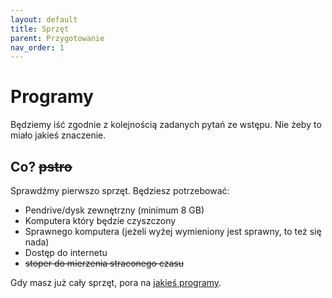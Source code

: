 ```yaml
---
layout: default
title: Sprzęt
parent: Przygotowanie
nav_order: 1
---
```


# Programy

Będziemy iść zgodnie z kolejnością zadanych pytań ze wstępu. Nie żeby to miało jakieś znaczenie.

## Co? ~~pstro~~

Sprawdźmy pierwszo sprzęt. Będziesz potrzebować:

- Pendrive/dysk zewnętrzny (minimum 8 GB)
- Komputera który będzie czyszczony
- Sprawnego komputera (jeżeli wyżej wymieniony jest sprawny, to też się nada)
- Dostęp do internetu
- ~~stoper do mierzenia straconego czasu~~

Gdy masz już cały sprzęt, pora na [jakieś programy](wybor).